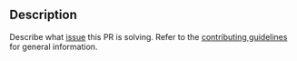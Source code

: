 ## Description
<!--
Please add an informative description that covers the changes made by the pull request.

If applicable, reference the bug/issue that this pull request fixes here.
-->

Describe what [issue](./issues) this PR is solving. Refer to the [contributing guidelines](./.github/CONTRIBUTING.md) for general information.

